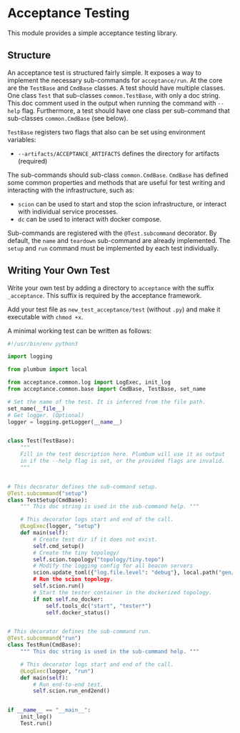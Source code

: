 # Acceptance Testing

This module provides a simple acceptance testing library.

## Structure

An acceptance test is structured fairly simple. It exposes a way
to implement the necessary sub-commands for `acceptance/run`.
At the core are the `TestBase` and `CmdBase` classes. A test should
have multiple classes. One class `Test` that sub-classes `common.TestBase`,
with only a doc string. This doc comment used in the output when running the
command with `--help` flag. Furthermore, a test should have one class per
sub-command that sub-classes `common.CmdBase` (see below).

`TestBase` registers two flags that also can be set using environment variables:

- `--artifacts/ACCEPTANCE_ARTIFACTS` defines the directory for artifacts
  (required)

The sub-commands should sub-class `common.CmdBase`. `CmdBase` has defined some
common properties and methods that are useful for test writing and interacting
with the infrastructure, such as:

- `scion` can be used to start and stop the scion infrastructure,
   or interact with individual service processes.
- `dc` can be used to interact with docker compose.

Sub-commands are registered with the `@Test.subcommand` decorator.
By default, the `name` and `teardown` sub-command are already implemented.
The `setup` and `run` command must be implemented by each test individually.

## Writing Your Own Test

Write your own test by adding a directory to `acceptance` with the suffix
`_acceptance`. This suffix is required by the acceptance framework.

Add your test file as `new_test_acceptance/test` (without `.py`) and
make it executable with `chmod +x`.

A minimal working test can be written as follows:

```python
#!/usr/bin/env python3

import logging

from plumbum import local

from acceptance.common.log import LogExec, init_log
from acceptance.common.base import CmdBase, TestBase, set_name

# Set the name of the test. It is inferred from the file path.
set_name(__file__)
# Get logger. (Optional)
logger = logging.getLogger(__name__)


class Test(TestBase):
    """
    Fill in the test description here. Plumbum will use it as output
    in if the --help flag is set, or the provided flags are invalid.
    """


# This decorator defines the sub-command setup.
@Test.subcommand("setup")
class TestSetup(CmdBase):
    """ This doc string is used in the sub-command help. """

    # This decorator logs start and end of the call.
    @LogExec(logger, "setup")
    def main(self):
        # Create test dir if it does not exist.
        self.cmd_setup()
        # Create the tiny topology/
        self.scion.topology("topology/tiny.topo")
        # Modify the logging config for all beacon servers
        scion.update_toml({"log.file.level": "debug"}, local.path("gen/) // "*/bs*.toml")
        # Run the scion topology.
        self.scion.run()
        # Start the tester container in the dockerized topology.
        if not self.no_docker:
            self.tools_dc("start", "tester*")
            self.docker_status()


# This decorator defines the sub-command run.
@Test.subcommand("run")
class TestRun(CmdBase):
    """ This doc string is used in the sub-command help. """

    # This decorator logs start and end of the call.
    @LogExec(logger, "run")
    def main(self):
        # Run end-to-end test.
        self.scion.run_end2end()


if __name__ == "__main__":
    init_log()
    Test.run()
```
